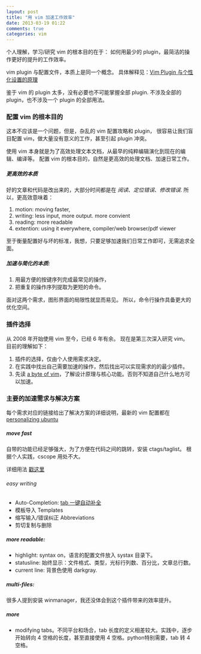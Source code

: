 ```yaml
---
layout: post
title: "用 vim 加速工作效率"
date: 2013-03-19 01:22
comments: true
categories: vim
---
```


个人理解，学习/研究 vim 的根本目的在于：
如何用最少的 plugin，最简洁的操作更好的提升的工作效率。

vim plugin 与配置文件，本质上是同一个概念。
具体解释见：[Vim Plugin 与个性化设置的原理](http://jackonyang.github.com/blog/2013/03/18/personalizing-vim/)

鉴于 vim 的 plugin 太多，没有必要也不可能掌握全部 plugin.
不涉及全部的 plugin，也不涉及一个 plugin 的全部用法。

<!--more-->

### 配置 vim 的根本目的

这本不应该是一个问题，但是，杂乱的 vim 配置攻略和 plugin，
很容易让我们盲目配置 vim，做大量没有意义的工作，甚至引起 plugin 冲突。

使用 vim 本身就是为了高效处理文本文档，从最早的纯粹编辑演化到现在的编辑、编译等。
配置 vim 的根本目的，自然是更高效的处理文档、加速日常工作。

##### 更高效的本质

好的文章和代码是改出来的，大部分时间都是在 _阅读_、_定位错误_、_修改错误_.
所以，更高效意味着：

1. motion: moving faster,
2. writing: less input, more output. more convient
3. reading: more readable
4. extention: using it everywhere, compiler/web browser/pdf viewer

至于衡量配置好与坏的标准，我想，只要足够加速我们日常工作即可，无需追求全面。

##### 加速与简化的本质:

1. 用最方便的按键序列完成最常见的操作，
2. 把重复的操作序列提取为更短的命令。

面对这两个需求，图形界面的局限性就显而易见。
所以，命令行操作具备更大的优化空间。

### 插件选择

从 2008 年开始使用 vim 至今，已经 6 年有余。
现在是第三次深入研究 vim。
目前的理解如下：

1. 插件的选择，仅由个人使用需求决定。
2. 在实践中找出自己需要加速的操作，然后找出可以实现需求的的最少插件。
3. 先读 [a byte of vim](http://swaroopch.com/notes/vim/)，了解设计原理与核心功能。否则不知道自己什么地方可以加速。


### 主要的加速需求与解决方案

每个需求对应的链接给出了解决方案的详细说明，最新的 vim 配置都在
[personalizing ubuntu](https://github.com/JackonYang/personalizing-ubuntu)

##### move fast

自带的功能已经足够强大，为了方便在代码之间的跳转，安装 ctags/taglist。
根据个人实践，cscope 用处不大。

详细用法 [戳这里](http://jackonyang.github.com/blog/2013/03/22/vim-better-navigation/)

###### easy writing

- Auto-Completion: [tab 一键自动补全](http://jackonyang.github.com/blog/2013/03/19/vim-auto-complete/)
- 模板导入 Templates
- 缩写输入/错误纠正 Abbreviations
- 剪切复制与删除 

##### more readable: 

- highlight: syntax on，语言的配置文件放入 systax 目录下。
- statusline: 始终显示：文件格式、类型，光标行列数、百分比，文章总行数。
- current line: 背景色使用 darkgray.

##### multi-files:

很多人提到安装 winmanager，我还没体会到这个插件带来的效率提升。

##### more

- modifying tabs。不同平台和场合，tab 长度的定义相差较大。实践中，逐步开始转向 4 空格的长度，甚至直接使用 4 空格。python特别需要，tab 转 4 空格。
